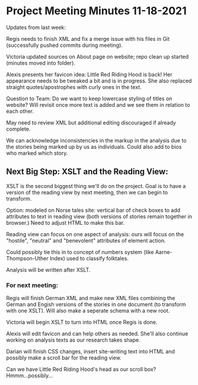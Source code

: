 # Project Meeting Minutes 11-18-2021

Updates from last week:

Regis needs to finish XML and fix a merge issue with his files in Git (successfully pushed
commits during meeting).

Victoria updated sources on About page on website; repo clean up started (minutes moved into
folder).

Alexis presents her favicon idea: Little Red Riding Hood is back! Her appearance needs to be 
tweaked a bit and is in progress. She also replaced straight quotes/apostrophes with curly ones
in the text. 

Question to Team: Do we want to keep lowercase styling of titles on website? Will revisit once
more text is added and we see them in relation to each other.

May need to review XML but additional editing discouraged if already complete.

We can acknowledge inconsistencies in the markup in the analysis due to the stories being marked
up by us as individuals. Could also add to bios who marked which story. 

## Next Big Step: XSLT and the Reading View:

XSLT is the second biggest thing we'll do on the project. Goal is to have a version of the 
reading view by next meeting, then we can begin to transform.

Option: modeled on Norse tales site: vertical bar of check boxes to add attributes to text in
reading view (both versions of stories remain together in browser.) Need to adjust HTML
to make this bar.

Reading view can focus on one aspect of analysis: ours will focus on the "hostile", "neutral"
and "benevolent" attributes of element action. 

Could possibly tie this in to concept of numbers system (like Aarne-Thompson-Uther Index)
used to classify folktales.

Analysis will be written after XSLT.

### For  next meeting:

Regis will finish German XML and make new XML files combining the German and Engish 
versions of the stories in one document (to transform with one XSLT). Will also make a 
seperate schema with a new root. 

Victoria will begin XSLT to turn into HTML once Regis is done.

Alexis will edit favicon and can help others as needed. She'll also continue working on 
analysis texts as our research takes shape. 

Darian will finish CSS changes, insert site-writing text into HTML and possibly make a scroll
bar for the reading view.

Can we have Little Red Riding Hood's head as our scroll box? Hmmm...possibly...






